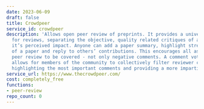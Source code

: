 ```yaml
---
date: 2023-06-09
draft: false
title: Crowdpeer
service_id: crowdpeer
description: 'Allows open peer review of preprints. It provides a universal structure
  for reviews, separating the objective, quality related critiques of a paper from
  it’s perceived impact. Anyone can add a paper summary, highlight strengths and weaknesses
  of a paper and reply to others’ contributions. This encourages all aspects of traditional
  peer review to be covered - not only negative comments. A comment voting system
  allows for members of the community to collectively filter reviewer contributions,
  highlighting the most important comments and providing a more impartial final review. '
service_url: https://www.thecrowdpeer.com/
cost: completely_free
functions:
- peer-review
repo_count: 0
---
```



